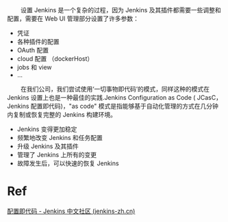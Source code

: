 

&nbsp;&nbsp;&nbsp;&nbsp;&nbsp;&nbsp;&nbsp;&nbsp;设置 Jenkins 是一个复杂的过程，因为 Jenkins 及其插件都需要一些调整和配置，需要在 Web UI 管理部分设置了许多参数：

- 凭证
- 各种插件的配置
- OAuth 配置
- cloud 配置 （dockerHost）
- jobs 和 view 
- ...



&nbsp;&nbsp;&nbsp;&nbsp;&nbsp;&nbsp;&nbsp;&nbsp;在我们公司，我们尝试使用‘一切事物即代码’的模式，同样这种的模式在 Jenkins 设置上也是一种最佳的实践.Jenkins Configuration as Code ( JCasC，Jenkins 配置即代码)，"as code" 模式是指能够基于自动化管理的方式在几分钟内复制或恢复完整的 Jenkins 构建环境。

- Jenkins 变得更加稳定
- 频繁地改变 Jenkins 和任务配置
- 升级 Jenkins 及其插件
- 管理了 Jenkins 上所有的变更
- 故障发生后，可以快速的恢复 Jenkins





# Ref



[配置即代码 - Jenkins 中文社区 (jenkins-zh.cn)](https://jenkins-zh.cn/tutorial/management/plugin/configuration-as-code/)

